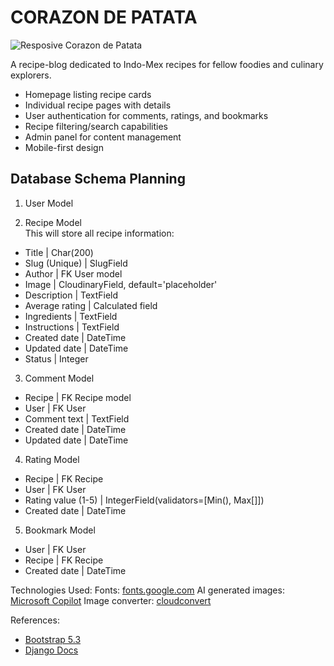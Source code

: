 # CORAZON DE PATATA
![Resposive Corazon de Patata]()

A recipe-blog dedicated to Indo-Mex recipes for fellow foodies and culinary explorers.

- Homepage listing recipe cards
- Individual recipe pages with details
- User authentication for comments, ratings, and bookmarks
- Recipe filtering/search capabilities
- Admin panel for content management
- Mobile-first design

## Database Schema Planning

1. User Model  

2. Recipe Model  
This will store all recipe information:

- Title | Char(200)
- Slug (Unique) | SlugField
- Author | FK User model
- Image | CloudinaryField, default='placeholder'
- Description | TextField
- Average rating | Calculated field
- Ingredients | TextField
- Instructions | TextField
- Created date | DateTime
- Updated date | DateTime
- Status | Integer

3. Comment Model  
- Recipe | FK Recipe model
- User | FK User
- Comment text | TextField
- Created date | DateTime
- Updated date | DateTime

4. Rating Model  

- Recipe | FK Recipe
- User | FK User
- Rating value (1-5) | IntegerField(validators=[Min(), Max[]])
- Created date | DateTime

5. Bookmark Model  

- User | FK User
- Recipe | FK Recipe
- Created date | DateTime


Technologies Used:
Fonts: [fonts.google.com](https://fonts.google.com/)
AI generated images: [Microsoft Copilot](https://copilot.microsoft.com/)
Image converter: [cloudconvert](https://cloudconvert.com/png-to-ico)

References:
- [Bootstrap 5.3](https://getbootstrap.com/docs/5.3/getting-started/download/)
- [Django Docs](https://docs.djangoproject.com/en/4.2/ref/models/fields/#model-field-types)

